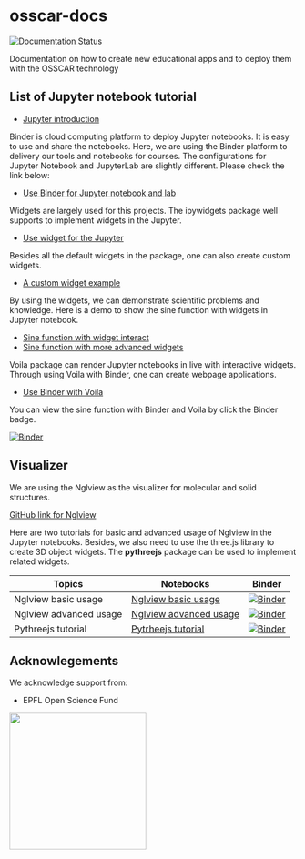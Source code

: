 # osscar-docs
[![Documentation Status](https://readthedocs.org/projects/osscar-docs/badge/?version=latest)](https://osscar-docs.readthedocs.io/en/latest/?badge=latest)

Documentation on how to create new educational apps and to deploy them with the OSSCAR technology

## List of Jupyter notebook tutorial

* [Jupyter introduction](./notebooks/Jupyter_introdcution.ipynb)

Binder is cloud computing platform to deploy Jupyter notebooks. It is easy to use and share the notebooks. Here, we are using the Binder platform to delivery our tools and notebooks for courses. The configurations for Jupyter Notebook and JupyterLab are slightly different. Please check the link below:  

* [Use Binder for Jupyter notebook and lab](./notebooks/Binder_tutorial.ipynb)

Widgets are largely used for this projects. The ipywidgets package well supports to implement widgets in the Jupyter.

* [Use widget for the Jupyter](./notebooks/Use_widgets.ipynb)

Besides all the default widgets in the package, one can also create custom widgets.

* [A custom widget example](./notebooks/Custom_widget_example.ipynb)

By using the widgets, we can demonstrate scientific problems and knowledge. Here is a demo to show the sine function with widgets in Jupyter notebook.

* [Sine function with widget interact](./notebooks/Sine_function_a.ipynb)
* [Sine function with more advanced widgets](./notebooks/Sine_function_b.ipynb)

Voila package can render Jupyter notebooks in live with interactive widgets. Through using Voila with Binder, one can create webpage applications.

* [Use Binder with Voila](./notebooks/Binder_voila.ipynb)

You can view the sine function with Binder and Voila by click the Binder badge.

[![Binder](https://mybinder.org/badge_logo.svg)](https://mybinder.org/v2/gh/osscar-org/osscar-docs/master?urlpath=%2Fvoila%2Frender%2Fnotebooks%2FSine_function_b.ipynb)

## Visualizer

We are using the Nglview as the visualizer for molecular and solid structures.

[GitHub link for Nglview](https://github.com/arose/nglview)

Here are two tutorials for basic and advanced usage of Nglview in the Jupyter
notebooks. Besides, we also need to use the three.js library to create 3D object
widgets. The **pythreejs** package can be used to implement related widgets.

| Topics | Notebooks | Binder |
| ------ | --------- | ------ |
| Nglview basic usage | [Nglview basic usage](./notebooks/nglview_basic.ipynb) | [![Binder](https://mybinder.org/badge_logo.svg)](https://mybinder.org/v2/gh/osscar-org/osscar-docs/master?urlpath=%2Ftree%2Fnotebooks%2Fnglview_basic.ipynb) |
| Nglview advanced usage | [Nglview advanced usage](./notebooks/nglview_advanced.ipynb) | [![Binder](https://mybinder.org/badge_logo.svg)](https://mybinder.org/v2/gh/osscar-org/osscar-docs/master?urlpath=%2Ftree%2Fnotebooks%2Fnglview_advanced.ipynb) |
| Pythreejs tutorial |  [Pytrheejs tutorial](./notebooks/pythreejs_example.ipynb) | [![Binder](https://mybinder.org/badge_logo.svg)](https://mybinder.org/v2/gh/osscar-org/osscar-docs/master?urlpath=%2Ftree%2Fnotebooks%2Fpythreejs_example.ipynb) |

## Acknowlegements

We acknowledge support from:
* EPFL Open Science Fund

<img src='http://www.osscar.org/wp-content/uploads/2019/03/OSSCAR-logo.png' width='240'>
